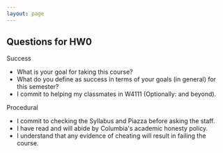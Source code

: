 ```yaml
---
layout: page
---
```


## Questions for HW0


Success

* What is your goal for taking this course?   
* What do you define as success in terms of your goals (in general) for this semester? 
* I commit to helping my classmates in W4111 (Optionally: and beyond).

Procedural

* I commit to checking the Syllabus and Piazza before asking the staff.
* I have read and will abide by Columbia's academic honesty policy.  
* I understand that any evidence of cheating will result in failing the course.

